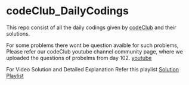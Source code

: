 # codeClub_DailyCodings
This repo consist of all the daily codings given by [codeClub](https://chat.whatsapp.com/IWa8mKJ4RGE27RbqQy4XRg) and their solutions.

For some problems there wont be question avaible for such problems, Please refer our codeClub youtube channel community page, where we uploaded the questions of probelms from day 102. [youtube](https://www.youtube.com/@codeclubtamil)

For Video Solution and Detailed Explanation Refer this playlist [Solution Playlist](https://youtube.com/playlist?list=PLz-zAvuE-NlRJ7I3JFClScZhIhzMPSpIM&feature=shared)
